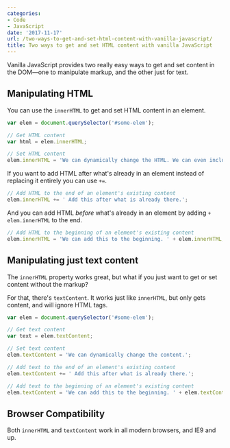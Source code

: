```yaml
---
categories:
- Code
- JavaScript
date: '2017-11-17'
url: /two-ways-to-get-and-set-html-content-with-vanilla-javascript/
title: Two ways to get and set HTML content with vanilla JavaScript
---
```


Vanilla JavaScript provides two really easy ways to get and set content in the DOM&mdash;one to manipulate markup, and the other just for text.

## Manipulating HTML

You can use the `innerHTML` to get and set HTML content in an element.

```javascript
var elem = document.querySelector('#some-elem');

// Get HTML content
var html = elem.innerHTML;

// Set HTML content
elem.innerHTML = 'We can dynamically change the HTML. We can even include HTML elements like <a href="#">this link</a>.';
```

If you want to add HTML after what's already in an element instead of replacing it entirely you can use `+=`.

```js
// Add HTML to the end of an element's existing content
elem.innerHTML += ' Add this after what is already there.';
```

And you can add HTML *before* what's already in an element by adding `+ elem.innerHTML` to the end.

```js
// Add HTML to the beginning of an element's existing content
elem.innerHTML = 'We can add this to the beginning. ' + elem.innerHTML;
```

## Manipulating just text content

The `innerHTML` property works great, but what if you just want to get or set content without the markup?

For that, there's `textContent`. It works just like `innerHTML`, but only gets content, and will ignore HTML tags.

```javascript
var elem = document.querySelector('#some-elem');

// Get text content
var text = elem.textContent;

// Set text content
elem.textContent = 'We can dynamically change the content.';

// Add text to the end of an element's existing content
elem.textContent += ' Add this after what is already there.';

// Add text to the beginning of an element's existing content
elem.textContent = 'We can add this to the beginning. ' + elem.textContent;
```

## Browser Compatibility

Both `innerHTML` and `textContent` work in all modern browsers, and IE9 and up.
